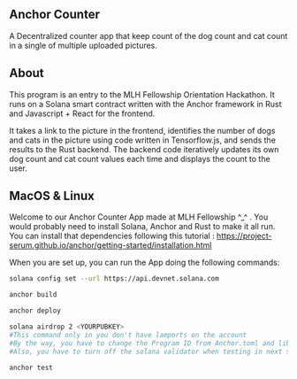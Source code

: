 ## Anchor Counter
A Decentralized counter app that keep count of the dog count and cat count in a single of multiple uploaded pictures.

## About
This program is an entry to the MLH Fellowship Orientation Hackathon. It runs on a Solana smart contract written with the Anchor framework in Rust and Javascript + React for the frontend.

It takes a link to the picture in the frontend, identifies the number of dogs and cats in the picture using code written in Tensorflow.js, and sends the results to the Rust backend. The backend code iteratively updates its own dog count and cat count values each time and displays the count to the user.

## MacOS & Linux
Welcome to our Anchor Counter App made at MLH Fellowship ^_^ . 
You would probably need to install Solana, Anchor and Rust to make it all run.
You can install that dependencies following this tutorial : https://project-serum.github.io/anchor/getting-started/installation.html

When you are set up, you can run the App doing the following commands:
```bash
solana config set --url https://api.devnet.solana.com
```

```bash
anchor build
```
```bash
anchor deploy
```

```bash
solana airdrop 2 <YOURPUBKEY>
#This command only in you don't have lamports on the account
#By the way, you have to change the Program ID from Anchor.toml and lib.rs to make it works!
#Also, you have to turn off the solana validator when testing in next step
```
```bash
anchor test
```

